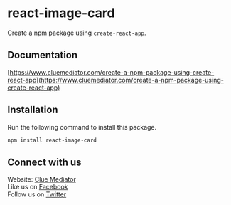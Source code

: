 # react-image-card
Create a npm package using `create-react-app`.

## Documentation

[https://www.cluemediator.com/create-a-npm-package-using-create-react-app](https://www.cluemediator.com/create-a-npm-package-using-create-react-app)

## Installation

Run the following command to install this package.

```bash
npm install react-image-card
```

## Connect with us

Website: [Clue Mediator](https://www.cluemediator.com)  
Like us on [Facebook](https://www.facebook.com/thecluemediator)  
Follow us on [Twitter](https://twitter.com/cluemediator)
